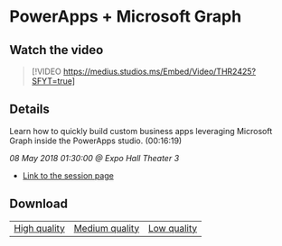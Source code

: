 # PowerApps + Microsoft Graph

## Watch the video
> [!VIDEO https://medius.studios.ms/Embed/Video/THR2425?SFYT=true]

## Details

Learn how to quickly build custom business apps leveraging Microsoft Graph inside the PowerApps studio. (00:16:19)

*08 May 2018 01:30:00 @ Expo Hall Theater 3*

- [Link to the session page](https://channel9.msdn.com/Events/Build/2018/THR2425)

## Download

||||
|:--:|:----:|:-:|
|[High quality](https://sec.ch9.ms/ch9/d1d0/35e0a4ef-37a4-4081-84fa-aaf560b3d1d0/THR2425_high.mp4)|[Medium quality](https://sec.ch9.ms/ch9/d1d0/35e0a4ef-37a4-4081-84fa-aaf560b3d1d0/THR2425_mid.mp4)|[Low quality](https://sec.ch9.ms/ch9/d1d0/35e0a4ef-37a4-4081-84fa-aaf560b3d1d0/THR2425.mp4)